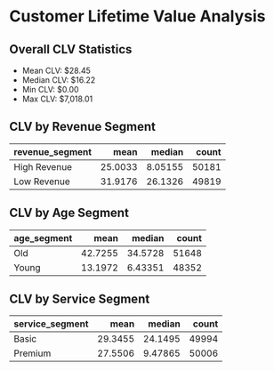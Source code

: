 # Customer Lifetime Value Analysis

## Overall CLV Statistics
- Mean CLV: $28.45
- Median CLV: $16.22
- Min CLV: $0.00
- Max CLV: $7,018.01

## CLV by Revenue Segment
| revenue_segment   |    mean |   median |   count |
|:------------------|--------:|---------:|--------:|
| High Revenue      | 25.0033 |  8.05155 |   50181 |
| Low Revenue       | 31.9176 | 26.1326  |   49819 |

## CLV by Age Segment
| age_segment   |    mean |   median |   count |
|:--------------|--------:|---------:|--------:|
| Old           | 42.7255 | 34.5728  |   51648 |
| Young         | 13.1972 |  6.43351 |   48352 |

## CLV by Service Segment
| service_segment   |    mean |   median |   count |
|:------------------|--------:|---------:|--------:|
| Basic             | 29.3455 | 24.1495  |   49994 |
| Premium           | 27.5506 |  9.47865 |   50006 |

